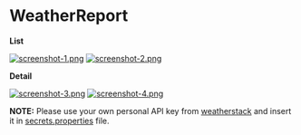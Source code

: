 # WeatherReport

**List**

[![screenshot-1.png](https://i.postimg.cc/Y0MV7nsy/screenshot-1.png)](https://postimg.cc/34f9CB7g) [![screenshot-2.png](https://i.postimg.cc/DyfDYNsS/screenshot-2.png)](https://postimg.cc/gr5NxNgp)

**Detail**

[![screenshot-3.png](https://i.postimg.cc/HnzNk0GW/screenshot-3.png)](https://postimg.cc/WqD89kbx) [![screenshot-4.png](https://i.postimg.cc/tRNwkb10/screenshot-4.png)](https://postimg.cc/MXX9Zhbt)

**NOTE:**
Please use your own personal API key from [weatherstack](https://weatherstack.com/) and insert it in [secrets.properties](https://github.com/shubham08gupta/WeatherReport/blob/master/secrets.properties) file.
